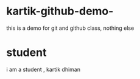 # kartik-github-demo-
this is a demo for git and github  class, nothing else
# student 
i am a student , kartik dhiman 

